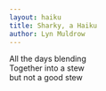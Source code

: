 ```yaml
---
layout: haiku
title: Sharky, a Haiku
author: Lyn Muldrow
---
```


All the days blending<br>
Together into a stew<br>
but not a good stew<br>
